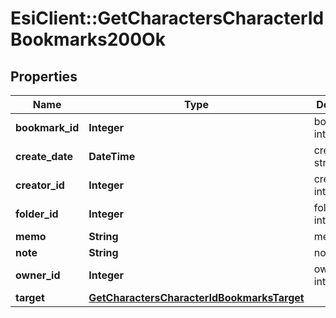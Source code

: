 # EsiClient::GetCharactersCharacterIdBookmarks200Ok

## Properties
Name | Type | Description | Notes
------------ | ------------- | ------------- | -------------
**bookmark_id** | **Integer** | bookmark_id integer | 
**create_date** | **DateTime** | create_date string | 
**creator_id** | **Integer** | creator_id integer | 
**folder_id** | **Integer** | folder_id integer | [optional] 
**memo** | **String** | memo string | 
**note** | **String** | note string | 
**owner_id** | **Integer** | owner_id integer | 
**target** | [**GetCharactersCharacterIdBookmarksTarget**](GetCharactersCharacterIdBookmarksTarget.md) |  | [optional] 


